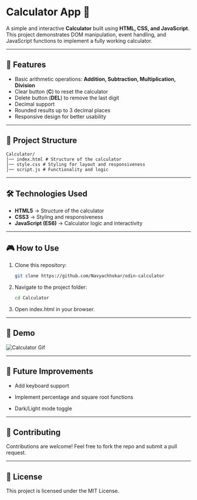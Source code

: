# Calculator App 🧮

A simple and interactive **Calculator** built using **HTML, CSS, and JavaScript**.  
This project demonstrates DOM manipulation, event handling, and JavaScript functions to implement a fully working calculator.

---

## 🚀 Features
- Basic arithmetic operations: **Addition, Subtraction, Multiplication, Division**
- Clear button (**C**) to reset the calculator
- Delete button (**DEL**) to remove the last digit
- Decimal support
- Rounded results up to 3 decimal places
- Responsive design for better usability

---

## 📂 Project Structure
```
Calculator/
│── index.html # Structure of the calculator
│── style.css # Styling for layout and responsiveness
│── script.js # Functionality and logic
```

---

## 🛠️ Technologies Used
- **HTML5** → Structure of the calculator
- **CSS3** → Styling and responsiveness
- **JavaScript (ES6)** → Calculator logic and interactivity

---

## 🎮 How to Use
1. Clone this repository:
   ```bash
   git clone https://github.com/Navyachhokar/odin-calculator
2. Navigate to the project folder:
   ```bash
   cd Calculator
3. Open index.html in your browser.

---

## 📸 Demo

![Calculator Gif](calculator_gif.gif)

---

## 📝 Future Improvements

- Add keyboard support

- Implement percentage and square root functions

- Dark/Light mode toggle

---

## 🤝 Contributing

Contributions are welcome! Feel free to fork the repo and submit a pull request.

---

## 📜 License

This project is licensed under the MIT License.
